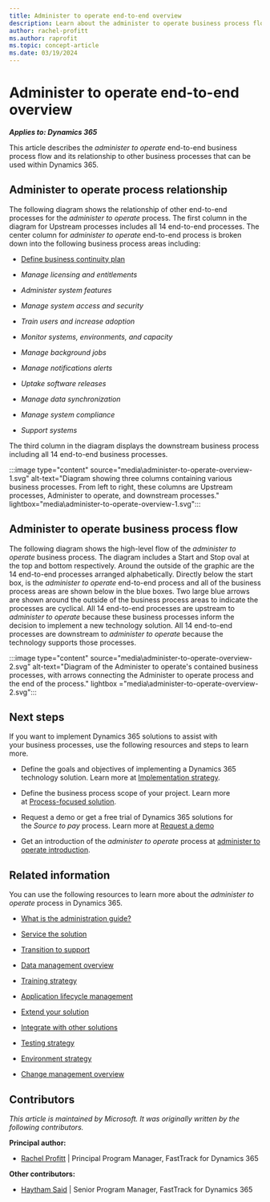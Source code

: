 ```yaml
---
title: Administer to operate end-to-end overview
description: Learn about the administer to operate business process flow, including how to administer the process and its relationship with other processes.
author: rachel-profitt
ms.author: raprofit
ms.topic: concept-article
ms.date: 03/19/2024
---
```


# Administer to operate end-to-end overview

***Applies to: Dynamics 365***

This article describes the *administer to operate* end-to-end business process flow and its relationship to other business processes that can be used within Dynamics 365.

## Administer to operate process relationship 

The following diagram shows the relationship of other end-to-end processes for the *administer to operate* process. The first column in the diagram for Upstream processes includes all 14 end-to-end processes. The center column for *administer to operate* end-to-end process is broken down into the following business process areas including:

- [Define business continuity plan](administer-to-operate-define-business-continuity-plan-overview.md)

- *Manage licensing and entitlements*

- *Administer system features*

- *Manage system access and security*

- *Train users and increase adoption*

- *Monitor systems, environments, and capacity*

- *Manage background jobs*

- *Manage notifications alerts*

- *Uptake software releases*

- *Manage data synchronization*

- *Manage system compliance*

- *Support systems*

The third column in the diagram displays the downstream business process including all 14 end-to-end business processes.

:::image type="content" source="media\administer-to-operate-overview-1.svg" alt-text="Diagram showing three columns containing various business processes. From left to right, these columns are Upstream processes, Administer to operate, and downstream processes." lightbox="media\administer-to-operate-overview-1.svg":::

## Administer to operate business process flow

The following diagram shows the high-level flow of the *administer to operate* business process. The diagram includes a Start and Stop oval at the top and bottom respectively. Around the outside of the graphic are the 14 end-to-end processes arranged alphabetically. Directly below the start box, is the *administer to operate* end-to-end process and all of the business process areas are shown below in the blue boxes. Two large blue arrows are shown around the outside of the business process areas to indicate the processes are cyclical. All 14 end-to-end processes are upstream to *administer to operate* because these business processes inform the decision to implement a new technology solution. All 14 end-to-end processes are downstream to *administer to operate* because the technology supports those processes.

:::image type="content" source="media\administer-to-operate-overview-2.svg" alt-text="Diagram of the Administer to operate's contained business processes, with arrows connecting the Administer to operate process and the end of the process." lightbox ="media\administer-to-operate-overview-2.svg":::

## Next steps

If you want to implement Dynamics 365 solutions to assist with your business processes, use the following resources and steps to learn more.

- Define the goals and objectives of implementing a Dynamics 365 technology solution. Learn more at [Implementation strategy](../implementation-guide/implementation-strategy.md).

- Define the business process scope of your project. Learn more at [Process-focused solution](../implementation-guide/process-focused-solution.md).

- Request a demo or get a free trial of Dynamics 365 solutions for the *Source to pay* process. Learn more at [Request a demo](https://www.microsoft.com/dynamics-365/free-trial)

- Get an introduction of the *administer to operate* process at [administer to operate introduction](administer-to-operate-introduction.md).

## Related information

You can use the following resources to learn more about the *administer to operate* process in Dynamics 365.

- [What is the administration guide?](../implementation-guide/admin-guide-overview.md)

- [Service the solution](../implementation-guide/service-solution.md)

- [Transition to support](../implementation-guide/transition-to-support.md)

- [Data management overview](../implementation-guide/data-management.md)

- [Training strategy](../implementation-guide/training-strategy.md)

- [Application lifecycle management](../implementation-guide/application-lifecycle-management.md)

- [Extend your solution](../implementation-guide/extend-your-solution.md)

- [Integrate with other solutions](../implementation-guide/integrate-other-solutions.md)

- [Testing strategy](../implementation-guide/testing-strategy.md)

- [Environment strategy](../implementation-guide/environment-strategy-overview.md)

- [Change management overview](../implementation-guide/change-management.md)

## Contributors

*This article is maintained by Microsoft. It was originally written by the following contributors.*

**Principal author:**

- [Rachel Profitt](https://linkedin.com/in/rachelprofitt) \| Principal Program Manager, FastTrack for Dynamics 365

**Other contributors:**

- [Haytham Said](https://www.linkedin.com/in/haytham-said-9016a312/) \| Senior Program Manager, FastTrack for Dynamics 365
